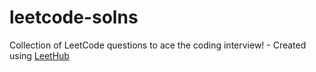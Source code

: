 # leetcode-solns
Collection of LeetCode questions to ace the coding interview! - Created using [LeetHub](https://github.com/QasimWani/LeetHub)
